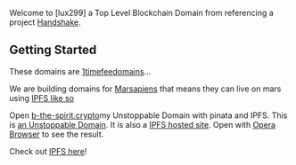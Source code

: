 Welcome to [lux299] a Top Level Blockchain Domain from referencing a project [Handshake](https://handshake.org).

## Getting Started

These domains are [1timefeedomains](www.home.1timefeedomains)...

We are building domains for [Marsapiens](https://beechains.github.io/home.marsapiens.github.io) that means they can live on mars using [IPFS like so](https://ipfs.io/ipfs/QmYpk2DdjnShgeBZUTJKnEgaEj7p1EciWikjP3Kb2Bh3yC/)

Open [b-the-spirit.crypto](https://gateway.pinata.cloud/ipfs/QmYpk2DdjnShgeBZUTJKnEgaEj7p1EciWikjP3Kb2Bh3yC/)my Unstoppable Domain with pinata and IPFS. This is [an Unstoppable Domain](https://unstoppabledomains.com). It is also a [IPFS hosted site](https://ipfs.io/ipfs/QmYpk2DdjnShgeBZUTJKnEgaEj7p1EciWikjP3Kb2Bh3yC/). Open with [Opera Browser](https://opera.com) to see the result.

Check out [IPFS here](https://ipfs.io/)!
